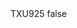 <?xml version="1.0" encoding="UTF-8"?>
<CustomMetadata xmlns="http://soap.sforce.com/2006/04/metadata">
    <label>TXU925</label>
    <protected>false</protected>
</CustomMetadata>
